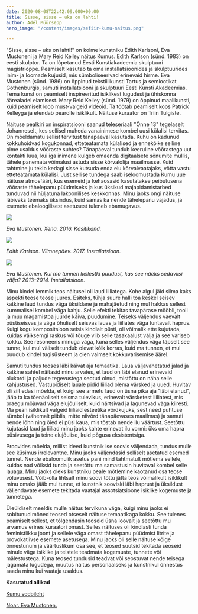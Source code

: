 ```yaml
---
date: 2020-08-08T22:42:09.000+00:00
title: Sisse, sisse – uks on lahti!
author: Adél Müürsepp
hero_image: "/content/images/sefiir-kumu-naitus.png"

---
```

"Sisse, sisse – uks on lahti!" on kolme kunstniku Edith Karlsoni, Eva Mustoneni ja Mary Reid Kelley näitus Kumus. Edith Karlson (sünd. 1983) on eesti skulptor. Ta on lõpetanud Eesti Kunstiakadeemia skulptuuri magistriõppe. Peamiselt kasutab ta oma installatsioonides ja skulptuurides inim- ja loomade kujusid, mis sümboliseerivad erinevaid hirme. Eva Mustonen (sünd. 1986) on õppinud tekstiilikunsti Tartus ja semiootikat Gothenburgis, samuti installatsiooni ja skulptuuri Eesti Kunsti Akadeemias. Tema kunst on peamiselt inspireeritud isiklikest lugudest ja ühiskonna äärealadel elamisest. Mary Reid Kelley (sünd. 1979) on õppinud maalikunsti, kuid peamiselt loob must-valgeid videoid. Ta töötab peamiselt koos Patrick Kelleyga ja etendab pearolle isiklikult. Näituse kuraator on Triin Tulgiste.

Näituse pealkiri on inspiratsiooni saanud teleseriaali "Õnne 13" tegelaselt Johanneselt, kes sellisel muheda vanainimese kombel uusi külalisi tervitas. On mõeldamatu sellist tervitust tänapäeval kasutada. Kuhu on kadunud kokkuhoidvad kogukonnad, etteteatamata külalised ja ennekõike selline pime usaldus võõraste suhtes? Tänapäeval tundub keeruline võõrastega uut kontakti luua, kui iga inimene kulgeb omaenda digitaalsete sõnumite mullis, tähele panemata võimalusi astuda sisse kõrvalolija maailmasse. Kuid tahtmine ju tekib kedagi sisse kutsuda enda elu kõrvalvaatajaks, võtta vastu etteteatamata külalisi. Just sellise tundega saab iseloomustada Kumu uue näituse atmosfääri, kus esemeid ja kehaosasid kasutatakse peibutusena võõraste tähelepanu püüdmiseks ja kus üksikud majapidamistarbed tunduvad nii hüljatuna lakoonilises keskkonnas. Minu jaoks ongi näituse läbivaks teemaks üksindus, kuid samas ka nende tähelepanu vajadus, ja esemete ebaloogilisest asetusest tuleneb ebamugavus.

![](/content/images/kumu-rinnahoidjad.png)

_Eva Mustonen. Xena. 2016. Käsitikand._

![](/content/images/kumu-keha-lamp.png)

_Edith Karlson. Viimnepäev. 2017. Installatsioon._

![](/content/images/kumu-laud-liiliatega.png)

_Eva Mustonen. Kui ma tunnen kellestki puudust, kas see näeks sedaviisi välja? 2013–2014. Installatsioon._

Minu kindel lemmik teos näitusel oli laud liiliatega. Kohe algul jäid silma kaks aspekti teose teose juures. Esiteks, tühja suure halli toa keskel seisev katkine laud tundus väga üksildane ja mahajäetud ning mul hakkas sellest kummalisel kombel väga kahju. Selle efekti tekitas tavapärase mööbli, tooli ja muu magamistoa juurde käiva, puudumine. Teiseks väljendus vaevalt püstiseisvas ja väga õhuliselt seisvas lauas ja liiliates väga tuntavalt haprus. Kuigi kogu kompositsioon seisis kindlalt püsti, oli võimalik ette kujutada, kuidas väiksemgi raskus või tõuge viib selle tasakaalust välja ja see variseb kokku. See resoneeris minuga väga, kuna selles väljendus väga täpselt see tunne, kui mul väliselt tundub olevat kõik korras, kuid ma tunnen, et mul puudub kindel tugisüsteem ja olen vaimselt kokkuvarisemise äärel. 

Samuti tundus teoses läbi käivat aja temaatika. Laua väljavahetatud jalad ja katkine sahtel näitasid minu arvates, et laud on läbi elanud erinevaid olukordi ja paljude tegevustega seotud olnud, mistõttu on näha selle kahjustused. Vastupidiselt lauale pidid liiliad olema värsked ja uued. Huvitav oli siit edasi mõelda, et kuigi see armetu laud on üsna pika aja "läbi elanud", jääb ta ka tõenäoliselt seisma tulevikus, erinevalt värsketest liiliatest, mis praegu mõjuvad väga elujõuliselt, kuid närtsivad ja lagunevad väga kiiresti. Ma pean isiklikult valgeid liiliaid esteetika võrdkujuks, sest need puhtuse sümbol (vähemalt piiblis, mitte niivõrd tänapäevases maailmas) ja samuti nende lõhn ning õied ei püsi kaua, mis tõstab nende ilu väärtust. Seetõttu kujutasid laud ja liiliad minu jaoks kahte erinevat ilu vormi: üks oma hapra püsivusega ja teine elujõulise, kuid põgusa eksistentsiga.

Proovides mõelda, millist ideed kunstnik ise soovis väljendada, tundus mulle see küsimus irrelevantne. Minu jaoks väljendasid selliselt asetatud esemed tunnet. Nende ebaloomulik asetus pani mind tahtmatult mõtlema sellele, kuidas nad võiksid tunda ja seetõttu ma samastusin huvitaval kombel selle lauaga. Minu jaoks oleks kunstniku peale mõtlemine kaotanud osa teose võluvusest. Võib-olla lihtsalt minu soovi tõttu jätta teos võimalikult isiklikult minu omaks jääb mul tunne, et kunstnik sooviski läbi haprust ja üksildust väljendavate esemete tekitada vaatajal assotsiatsioone isiklike kogemuste ja tunnetega. 

Üleüldiselt meeldis mulle näitus tervikuna väga, kuigi minu jaoks ei sobitunud mõned teosed otseselt näituse temaatikaga kokku. See tulenes peamiselt sellest, et tõlgendasin teoseid üsna loovalt ja seetõttu mu arvamus erines kuraatori omast. Selles näituses oli kindlasti tunda feministlikku joont ja sellele väga omast tähelepanu püüdmist litrite ja provokatiivse esemete asetusega. Minu jaoks oli selle näituse kõige õnnestunum ja väärtuslikum osa see, et teosed suutsid tekitada seoseid minule väga isiklike ja teistele teadmata kogemuste, tunnete või mälestustega. Kuna teosed tundusid teadvat või seostuvat nende teisega jagamata lugudega, muutus näitus personaalseks ja kunstnikul õnnestus saada minu kui vaataja usaldus.

**Kasutatud allikad**

[Kumu veebileht]( https://kumu.ekm.ee/syndmus/edith-karlson-mary-reid-kelley-eva-mustonen/)

[Noar. Eva Mustonen.](https://noar.eu/en/artist/eva-mustonen/)